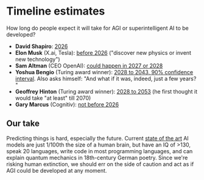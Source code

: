 # Timeline estimates

How long do people expect it will take for AGI or superintelligent AI to be developed?

- **David Shapiro**: [2026](https://www.youtube.com/watch?v=YXQ6OKSvzfc)
- **Elon Musk** (X.ai, Tesla): [before 2026](https://www.theverge.com/2023/11/29/23980877/new-york-times-dealbook-summit-elon-musk-bob-iger-david-zaslav) ("discover new physics or invent new technology")
- **Sam Altman** (CEO OpenAI): [could happen in 2027 or 2028](https://time.com/6342827/ceo-of-the-year-2023-sam-altman/)
- **Yoshua Bengio** (Turing award winner): [2028 to 2043, 90% confidence interval](https://yoshuabengio.org/2023/08/12/personal-and-psychological-dimensions-of-ai-researchers-confronting-ai-catastrophic-risks/). Also asks himself: "And what if it was, indeed, just a few years? "
- **Geoffrey Hinton** (Turing award winner): [2028 to 2053](https://twitter.com/geoffreyhinton/status/1653687894534504451?lang=en) (he first thought it would take "at least" till 2070)
- **Gary Marcus** (Cognitiv): [not before 2026](https://twitter.com/GaryMarcus/status/1730003151971840419)

## Our take

Predicting things is hard, especially the future.
Current [state of the art](/sota) AI models are just 1/100th the size of a human brain, but have an IQ of >130, speak 20 languages, write code in most programming languages, and can explain quantum mechanics in 18th-century German poetry.
Since we're risking human extinction, we should err on the side of caution and act as if AGI could be developed at any moment.
